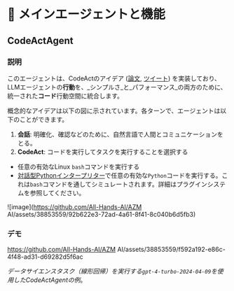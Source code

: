 # 🧠 メインエージェントと機能

## CodeActAgent

### 説明

このエージェントは、CodeActのアイデア ([論文](https://arxiv.org/abs/2402.01030), [ツイート](https://twitter.com/xingyaow_/status/1754556835703751087)) を実装しており、LLMエージェントの**行動**を、_シンプルさ_と_パフォーマンス_の両方のために、統一された**コード**行動空間に統合します。

概念的なアイデアは以下の図に示されています。各ターンで、エージェントは以下のことができます。

1. **会話**: 明確化、確認などのために、自然言語で人間とコミュニケーションをとる。
2. **CodeAct**: コードを実行してタスクを実行することを選択する

- 任意の有効なLinux `bash`コマンドを実行する
- [対話型Pythonインタープリター](https://ipython.org/)で任意の有効な`Python`コードを実行する。これは`bash`コマンドを通してシミュレートされます。詳細はプラグインシステムを参照してください。

![image](https://github.com/All-Hands-AI/AZM AI/assets/38853559/92b622e3-72ad-4a61-8f41-8c040b6d5fb3)

### デモ

https://github.com/All-Hands-AI/AZM AI/assets/38853559/f592a192-e86c-4f48-ad31-d69282d5f6ac

_データサイエンスタスク（線形回帰）を実行する`gpt-4-turbo-2024-04-09`を使用したCodeActAgentの例_。
